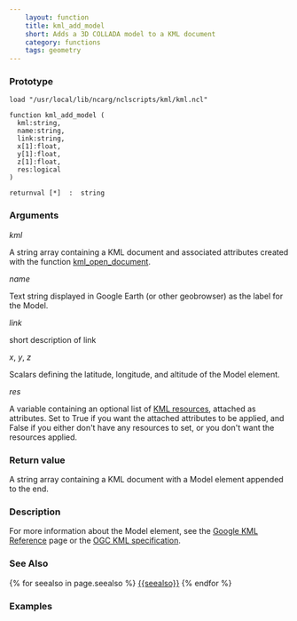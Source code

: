 ```yaml
---
    layout: function
    title: kml_add_model
    short: Adds a 3D COLLADA model to a KML document
    category: functions  
    tags: geometry
---
```


### Prototype

<pre><code>load "/usr/local/lib/ncarg/nclscripts/kml/kml.ncl"

function kml_add_model (
  kml:string,
  name:string,
  link:string,
  x[1]:float,
  y[1]:float,
  z[1]:float,
  res:logical
)

returnval [*]  :  string
</code></pre>

### Arguments
*kml*

A string array containing a KML document and associated attributes created with the function [kml_open_document]({{baseurl}}/functions/kml_open_document.html).

*name*

Text string displayed in Google Earth (or other geobrowser) as the label for the Model.

*link*

short description of link

*x*, *y*, *z*

Scalars defining the latitude, longitude, and altitude of the Model element.

*res*

A variable containing an optional list of [KML resources]({{baseurl}}/resources), attached as attributes. Set to True if you want the attached attributes to be applied, and False if you either don't have any resources to set, or you don't want the resources applied.

### Return value

A string array containing a KML document with a Model element appended to the end.

### Description

For more information about the Model element, see the [Google KML Reference](https://developers.google.com/kml/documentation/kmlreference#model) page or the [OGC KML specification](http://www.opengeospatial.org/standards/kml/).

### See Also

{% for seealso in page.seealso %}
[{{seealso}}]({{baseurl}}/functions/{{seealso}}.html)
{% endfor %}

### Examples


